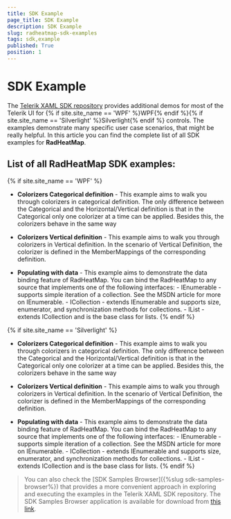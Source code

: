 ```yaml
---
title: SDK Example
page_title: SDK Example
description: SDK Example
slug: radheatmap-sdk-examples
tags: sdk,example
published: True
position: 1
---
```


# SDK Example

The [Telerik XAML SDK repository](https://github.com/telerik/xaml-sdk/tree/master/) provides additional demos for most of the Telerik UI for {% if site.site_name == 'WPF' %}WPF{% endif %}{% if site.site_name == 'Silverlight' %}Silverlight{% endif %} controls. The examples demonstrate many specific user case scenarios, that might be really helpful. In this article you can find the complete list of all SDK examples for __RadHeatMap__.

## List of all RadHeatMap SDK examples:

{% if site.site_name == 'WPF' %}
* __Colorizers Categorical definition__ - This example aims to walk you through colorizers in categorical definition. The only difference between the Categorical and the Horizontal/Vertical definition is that in the Categorical only one colorizer at a time can be applied. Besides this, the colorizers behave in the same way

* __Colorizers Vertical definition__ - This example aims to walk you through colorizers in Vertical definition. In the scenario of Vertical Definition, the colorizer is defined in the MemberMappings of the corresponding definition.

* __Populating with data__ - This example aims to demonstrate the data binding feature of RadHeatMap. You can bind the RadHeatMap to any source that implements one of the following interfaces:   - IEnumerable - supports simple iteration of a collection. See the MSDN article for more on IEnumerable.   - ICollection - extends IEnumerable and supports size, enumerator, and synchronization methods for collections.   - IList - extends ICollection and is the base class for lists. 
{% endif %}

{% if site.site_name == 'Silverlight' %}
* __Colorizers Categorical definition__ - This example aims to walk you through colorizers in categorical definition. The only difference between the Categorical and the Horizontal/Vertical definition is that in the Categorical only one colorizer at a time can be applied. Besides this, the colorizers behave in the same way

* __Colorizers Vertical definition__ - This example aims to walk you through colorizers in Vertical definition. In the scenario of Vertical Definition, the colorizer is defined in the MemberMappings of the corresponding definition.

* __Populating with data__ - This example aims to demonstrate the data binding feature of RadHeatMap. You can bind the RadHeatMap to any source that implements one of the following interfaces:   - IEnumerable - supports simple iteration of a collection. See the MSDN article for more on IEnumerable.   - ICollection - extends IEnumerable and supports size, enumerator, and synchronization methods for collections.   - IList - extends ICollection and is the base class for lists. 
{% endif %}

>You can also check the [SDK Samples Browser]({%slug sdk-samples-browser%}) that provides a more convenient approach in exploring and executing the examples in the Telerik XAML SDK repository. The SDK Samples Browser application is available for download from [this link](http://demos.telerik.com/xaml-sdkbrowser/).